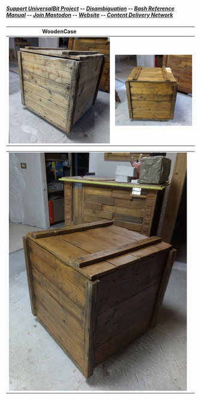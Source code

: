 ##### [Support UniversalBit Project](https://github.com/universalbit-dev/universalbit-dev/tree/main/support) -- [Disambiguation](https://en.wikipedia.org/wiki/Wikipedia:Disambiguation) -- [Bash Reference Manual](https://www.gnu.org/software/bash/manual/html_node/index.html) -- [Join Mastodon](https://mastodon.social/invite/wTHp2hSD) -- [Website](https://www.universalbit.it/) -- [Content Delivery Network](https://universalbitcdn.it/)

| WoodenCase                           |                              |
| ----------------------------------- | ----------------------------------- |
| ![woodencase-00](https://github.com/universalbit-dev/universalbit-dev/blob/main/making/images/woodencase/woodencase-00.jpg) | ![woodencase-01](https://github.com/universalbit-dev/universalbit-dev/blob/main/making/images/woodencase/woodencase-02.jpg) |

|                             |                             |
| ----------------------------------- | ----------------------------------- |
| ![wooden-03](https://github.com/universalbit-dev/universalbit-dev/blob/main/making/images/woodencase/woodencase-03.jpg) |
